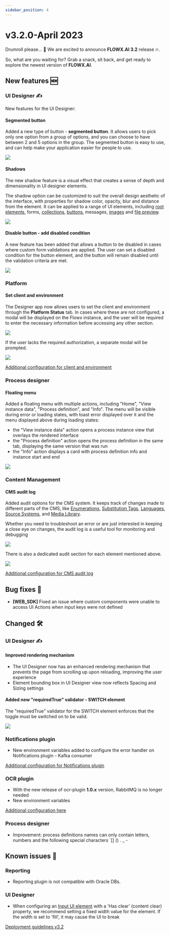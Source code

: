 ```yaml
---
sidebar_position: 4
---
```


# v3.2.0-April 2023

Drumroll please... 🥁 We are excited to announce **FLOWX.AI 3.2** release 🔥.

So, what are you waiting for? Grab a snack, sit back, and get ready to explore the newest version of **FLOWX.AI**.

## **New features** 🆕

### UI Designer ✍️

New features for the UI Designer:

#### Segmented button

Added a new type of button - **segmented button**. It allows users to pick only one option from a group of options, and you can choose to have between 2 and 5 options in the group. The segmented button is easy to use, and can help make your application easier for people to use.

![](https://s3.eu-west-1.amazonaws.com/docx.flowx.ai/release-notes/segmented_button.gif)

#### Shadows

The new shadow feature is a visual effect that creates a sense of depth and dimensionality in UI designer elements.

The shadow option can be customized to suit the overall design aesthetic of the interface, with properties for shadow color, opacity, blur and distance from the element. It can be applied to a range of UI elements, including [root elements](../../docs/building-blocks/ui-designer/ui-component-types/root-components), forms, [collections](../../docs/building-blocks/ui-designer/ui-component-types/collection), [buttons](../../docs/building-blocks/ui-designer/ui-component-types/buttons), messages, [images](../../docs/building-blocks/ui-designer/ui-component-types/image) and [file preview](../../docs/building-blocks/ui-designer/ui-component-types/file-preview).

![](https://s3.eu-west-1.amazonaws.com/docx.flowx.ai/release-notes/shadows_example.png)

#### Disable button - add disabled condition

A new feature has been added that allows a button to be disabled in cases where custom form validations are applied. The user can set a disabled condition for the button element, and the button will remain disabled until the validation criteria are met.

![](https://s3.eu-west-1.amazonaws.com/docx.flowx.ai/release-notes/disabled_button.gif)

### Platform

#### Set client and environment

The Designer app now allows users to set the client and environment through the **Platform Status** tab. In cases where these are not configured, a modal will be displayed on the Flowx instance, and the user will be required to enter the necessary information before accessing any other section.

![](https://s3.eu-west-1.amazonaws.com/docx.flowx.ai/release-notes/set_client_and_env.gif)

If the user lacks the required authorization, a separate modal will be prompted.

![](https://s3.eu-west-1.amazonaws.com/docx.flowx.ai/release-notes/set_client_and_env_no_roles.png)

[Additional configuration for client and environment](./deployment-guidelines-v3.2.0.md#client-and-environment)

### Process designer

#### Floating menu

Added a floating menu with multiple actions, including "Home", "View instance data", "Process definition", and "Info". The menu will be visible during error or loading states, with toast error displayed over it and the menu displayed above during loading states:

* the "View instance data" action opens a process instance view that overlays the rendered interface
* the "Process definition" action opens the process definition in the same tab, displaying the same version that was run 
* the "Info" action displays a card with process definition info and instance start and end 

![](https://s3.eu-west-1.amazonaws.com/docx.flowx.ai/release-notes/floating_menu.gif)

### Content Management

#### CMS audit log

Added audit options for the CMS system. It keeps track of changes made to different parts of the CMS, like [Enumerations](../../docs/platform-deep-dive/core-components/core-extensions/content-management/enumerations), [Substitution Tags](../../docs/platform-deep-dive/core-components/core-extensions/content-management/substitution-tags), [Languages](../../docs/platform-deep-dive/core-components/core-extensions/content-management/languages), [Source Systems](../../docs/platform-deep-dive/core-components/core-extensions/content-management/source-systems), and [Media Library](../../docs/platform-deep-dive/core-components/core-extensions/content-management/media-library). 

Whether you need to troubleshoot an error or are just interested in keeping a close eye on changes, the audit log is a useful tool for monitoring and debugging

![](https://s3.eu-west-1.amazonaws.com/docx.flowx.ai/release-notes/cms_audit_log.png)

There is also a dedicated audit section for each element mentioned above.

![](https://s3.eu-west-1.amazonaws.com/docx.flowx.ai/release-notes/enum_audit.png)

[Additional configuration for CMS audit log](deployment-guidelines-v3.2.0.md#cms-audit-log)

## **Bug fixes** 🔧

* **[WEB_SDK]** Fixed an issue where custom components were unable to access UI Actions when input keys were not defined

## **Changed** 🛠️

### UI Designer ✍️

#### Improved rendering mechanism

* The UI Designer now has an enhanced rendering mechanism that prevents the page from scrolling up upon reloading, improving the user experience
* Element bounding box in UI Designer view now reflects Spacing and Sizing settings


#### Added new "requiredTrue" validator - SWITCH element

The "requiredTrue" validator for the SWITCH element enforces that the toggle must be switched on to be valid.

![](https://s3.eu-west-1.amazonaws.com/docx.flowx.ai/release-notes/switch_required.gif)

### Notifications plugin

* New environment variables added to configure the error handler on Notifications plugin - Kafka consumer

[Additional configuration for Notifications plugin](./deployment-guidelines-v3.2.0.md#notifications-plugin)

### OCR plugin

* With the new release of ocr-plugin **1.0.x** version, RabbitMQ is no longer needed
* New environment variables

[Additional configuration here](deployment-guidelines-v3.2.0.md#ocr-plugin)

### Process designer

* Improvement: process definitions names can only contain letters, numbers and the following special characters `[] () . _ -

## **Known issues** 🙁

### Reporting

* Reporting plugin is not compatible with Oracle DBs.

### UI Designer

* When configuring an [Input UI element](../../docs/building-blocks/ui-designer/ui-component-types/form-elements/input-form-field) with a 'Has clear' (content clear) property, we recommend setting a fixed width value for the element. If the width is set to 'fill', it may cause the UI to break

[Deployment guidelines v3.2](./deployment-guidelines-v3.2.0)


